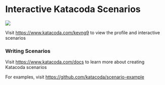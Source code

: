 # Interactive Katacoda Scenarios

[![](http://shields.katacoda.com/katacoda/kevng9/count.svg)](https://www.katacoda.com/kevng9 "Get your profile on Katacoda.com")

Visit https://www.katacoda.com/kevng9 to view the profile and interactive scenarios

### Writing Scenarios
Visit https://www.katacoda.com/docs to learn more about creating Katacoda scenarios

For examples, visit https://github.com/katacoda/scenario-example
